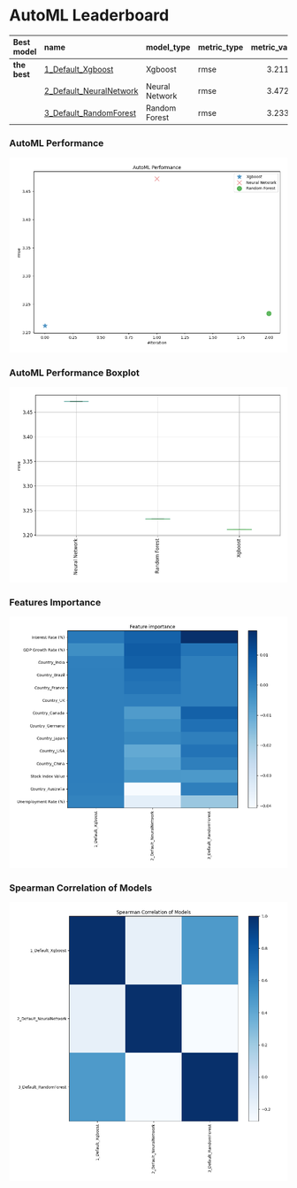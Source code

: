# AutoML Leaderboard

| Best model   | name                                                         | model_type     | metric_type   |   metric_value |   train_time |
|:-------------|:-------------------------------------------------------------|:---------------|:--------------|---------------:|-------------:|
| **the best** | [1_Default_Xgboost](1_Default_Xgboost/README.md)             | Xgboost        | rmse          |        3.21167 |         2.78 |
|              | [2_Default_NeuralNetwork](2_Default_NeuralNetwork/README.md) | Neural Network | rmse          |        3.47254 |         0.94 |
|              | [3_Default_RandomForest](3_Default_RandomForest/README.md)   | Random Forest  | rmse          |        3.23313 |         3.05 |

### AutoML Performance
![AutoML Performance](ldb_performance.png)

### AutoML Performance Boxplot
![AutoML Performance Boxplot](ldb_performance_boxplot.png)

### Features Importance
![features importance across models](features_heatmap.png)



### Spearman Correlation of Models
![models spearman correlation](correlation_heatmap.png)

